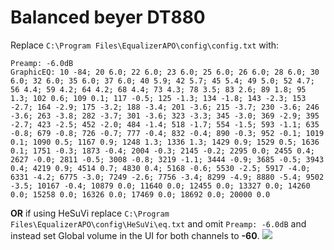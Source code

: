 # Balanced beyer DT880
Replace `C:\Program Files\EqualizerAPO\config\config.txt` with:
```
Preamp: -6.0dB
GraphicEQ: 10 -84; 20 6.0; 22 6.0; 23 6.0; 25 6.0; 26 6.0; 28 6.0; 30 6.0; 32 6.0; 35 6.0; 37 6.0; 40 5.9; 42 5.7; 45 5.4; 49 5.0; 52 4.7; 56 4.4; 59 4.2; 64 4.2; 68 4.4; 73 4.3; 78 3.5; 83 2.6; 89 1.8; 95 1.3; 102 0.6; 109 0.1; 117 -0.5; 125 -1.3; 134 -1.8; 143 -2.3; 153 -2.7; 164 -2.9; 175 -3.2; 188 -3.4; 201 -3.6; 215 -3.7; 230 -3.6; 246 -3.6; 263 -3.8; 282 -3.7; 301 -3.6; 323 -3.3; 345 -3.0; 369 -2.9; 395 -2.7; 423 -2.5; 452 -2.0; 484 -1.4; 518 -1.7; 554 -1.5; 593 -1.1; 635 -0.8; 679 -0.8; 726 -0.7; 777 -0.4; 832 -0.4; 890 -0.3; 952 -0.1; 1019 0.1; 1090 0.5; 1167 0.9; 1248 1.3; 1336 1.3; 1429 0.9; 1529 0.5; 1636 0.1; 1751 -0.3; 1873 -0.4; 2004 -0.3; 2145 -0.2; 2295 0.0; 2455 0.4; 2627 -0.0; 2811 -0.5; 3008 -0.8; 3219 -1.1; 3444 -0.9; 3685 -0.5; 3943 0.4; 4219 0.9; 4514 0.7; 4830 0.4; 5168 -0.6; 5530 -2.5; 5917 -4.0; 6331 -4.2; 6775 -3.0; 7249 -2.6; 7756 -3.4; 8299 -4.9; 8880 -5.4; 9502 -3.5; 10167 -0.4; 10879 0.0; 11640 0.0; 12455 0.0; 13327 0.0; 14260 0.0; 15258 0.0; 16326 0.0; 17469 0.0; 18692 0.0; 20000 0.0
```
**OR** if using HeSuVi replace `C:\Program Files\EqualizerAPO\config\HeSuVi\eq.txt` and omit `Preamp: -6.0dB` and instead set Global volume in the UI for both channels to **-60**.
![](https://raw.githubusercontent.com/jaakkopasanen/AutoEq/master/results/SBAF-Serious/headphoncecom/onear/Balanced%20beyer%20DT880/Balanced%20beyer%20DT880.png)